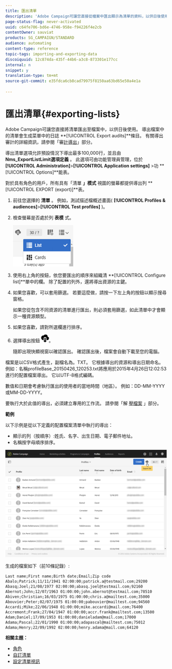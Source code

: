 ```yaml
---
title: 匯出清單
description: 'Adobe Campaign可讓您直接從檔案中匯出顯示為清單的資料，以供日後使用。 '
page-status-flag: never-activated
uuid: c64fe706-bd6e-4746-958e-f94226f4e2cb
contentOwner: sauviat
products: SG_CAMPAIGN/STANDARD
audience: automating
content-type: reference
topic-tags: importing-and-exporting-data
discoiquuid: 12c874da-435f-44b6-a3c8-873301e177cc
internal: n
snippet: y
translation-type: tm+mt
source-git-commit: e35fdca6cb8cad79975f8150aa63bd65e50a4e1a

---
```



# 匯出清單{#exporting-lists}

Adobe Campaign可讓您直接將清單匯出至檔案中，以供日後使用。 導出檔案中的清單會生成菜單中的日誌 **[!UICONTROL Export audits]**條目。 有關導出審計的詳細資訊，請參閱「審[計導出](../../administration/using/auditing-export-logs.md)」部分。

導出清單選項允許預設情況下導出最多100,000行，並且由 **Nms_ExportListLimit選項定義** 。 此選項可由功能管理員管理，位於 **[!UICONTROL Administration]**>**[!UICONTROL Application settings]** >功 **[!UICONTROL Options]**能表。

對於具有角色的用戶，所有具有「清單 **」模式** 視圖的螢幕都提供導出列 **[!UICONTROL EXPORT (export)]**表。

1. 前往您選擇的 **清單** 。 例如，測試描述檔概述畫面( **[!UICONTROL Profiles & audiences]**>**[!UICONTROL Test profiles]** )。
1. 檢查螢幕是否處於列 **表模** 式。

   ![](assets/export_list_mode_switch.png)

1. 使用右上角的按鈕，依您要匯出的順序來組織清 **[!UICONTROL Configure list]**單中的欄。 除了配置的列外，還將導出資源的主鍵。
1. 如果您喜歡，可以套用篩選。 若要這麼做，請按一下左上角的按鈕以顯示搜尋窗格。

   如果您從包含不同資源的清單進行匯出，則必須套用篩選，如此清單中才會顯示一種資源類型。

1. 如果您喜歡，請對所選欄進行排序。
1. 選擇導出按鈕 ![](assets/exportlistbutton.png)。

   隨即出現快顯視窗以確認匯出。 確認匯出後，檔案會自動下載至您的電腦。

檔案是以CSV格式產生，副檔名為。TXT。 它根據導出的資源和導出日期命名。 例如：名稱profileBase_20150426_120253.txt將應用於2015年4月26日12:02:53進行的配置檔案導出。 它以UTF-8格式編碼。

數值和日期會考慮執行匯出的使用者的當地時間（地區）。 例如：DD-MM-YYYY或MM-DD-YYYY。

要執行大於此值的導出，必須建立專用的工作流。 請參閱「解 [壓檔案](../../automating/using/extract-file.md) 」部分。

**範例**

以下示例是從以下定義的配置檔案清單中執行的導出：

* 顯示的列（按順序）:姓氏、名字、出生日期、電子郵件地址。
* 名稱按字母順序排序。

![](assets/export_list_example1.png)

生成的檔案如下（前10條記錄）:

```
Last name;First name;Birth date;Email;Zip code
Abalo;Patrick;11/11/1941 02:00:00;patrick.a@testmail.com;29200
Abasq;Joel;21/08/1977 02:00:00;abasq.joel@testmail.com;92160
Abernot;John;12/07/1963 01:00:00;john.abernot@testmail.com;78510
Abiven;Christian;16/03/1975 01:00:00;chris.a@mailtest.com;35000
Abouvier;Peter;02/07/1975 01:00:00;pabouvier@mailtest.com;94560
Accardi;Mike;22/06/1948 01:00:00;mike.accardi@mail.com;76400
Accremont;Frank;27/04/1947 01:00:00;accr.frank@mailtest.com;13500
Adam;Daniel;17/09/1953 01:00:00;danieladam@mail.com;17000
Adama;Pascal;22/01/1990 01:00:00;adapascal@mailtest.com;75012
Adama;Henry;22/09/1992 02:00:00;henry.adama@mail.com;64120
```

**相關主題：**

* [角色](../../administration/using/list-of-roles.md)
* [自訂清單](../../start/using/customizing-lists.md)
* [設定清單視訊](https://docs.adobe.com/content/help/en/campaign-learn/campaign-standard-tutorials/getting-started/configure-a-list.html)
